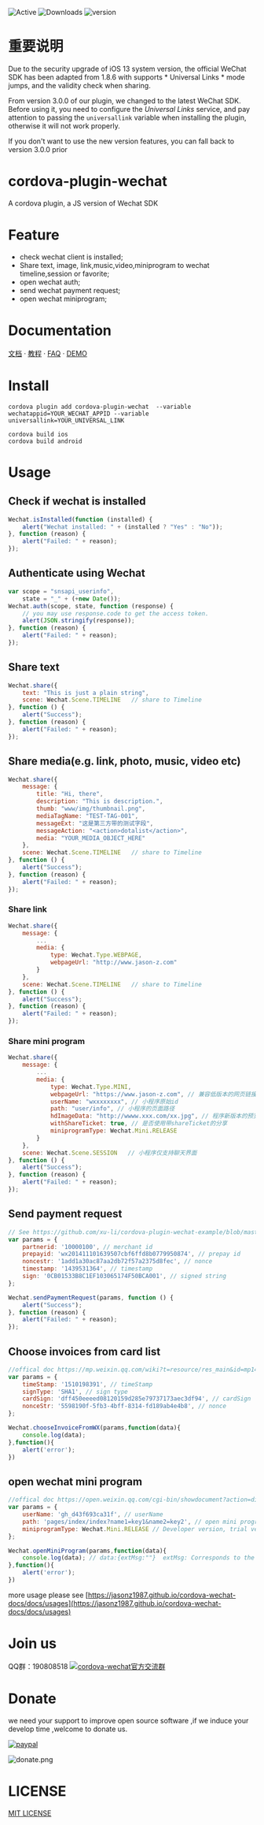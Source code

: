 ![Active](https://www.repostatus.org/badges/latest/active.svg)
![Downloads](https://img.shields.io/npm/dt/cordova-plugin-wechat.svg)
![version](https://img.shields.io/npm/v/cordova-plugin-wechat/latest.svg)


# 重要说明

Due to the security upgrade of iOS 13 system version, the official WeChat SDK has been adapted from 1.8.6 with supports * Universal Links * mode jumps, and the validity check when sharing.


From version 3.0.0 of our plugin, we changed to the latest WeChat SDK. Before using it, you need to configure the *Universal Links* service, and pay attention to passing  the `universallink` variable when installing the plugin, otherwise it will not work properly.

If you don't want to use the new version features, you can fall back to version 3.0.0 prior

# cordova-plugin-wechat

A cordova plugin, a JS version of Wechat SDK


# Feature

* check wechat client is installed;
* Share text, image, link,music,video,miniprogram to wechat timeline,session or favorite;
* open wechat auth;
* send wechat payment request;
* open wechat miniprogram;

# Documentation

[文档](https://jasonz1987.github.io/cordova-wechat-docs/) · [教程](https://www.jason-z.com/course/3) · [FAQ](https://jasonz1987.github.io/cordova-wechat-docs/docs/faq) · [DEMO](https://jasonz1987.github.io/cordova-wechat-docs/docs/demo)

# Install

```shell
cordova plugin add cordova-plugin-wechat  --variable wechatappid=YOUR_WECHAT_APPID --variable universallink=YOUR_UNIVERSAL_LINK
```

```shell
cordova build ios
cordova build android
```

# Usage 

## Check if wechat is installed

```Javascript
Wechat.isInstalled(function (installed) {
    alert("Wechat installed: " + (installed ? "Yes" : "No"));
}, function (reason) {
    alert("Failed: " + reason);
});
```

## Authenticate using Wechat
```Javascript
var scope = "snsapi_userinfo",
    state = "_" + (+new Date());
Wechat.auth(scope, state, function (response) {
    // you may use response.code to get the access token.
    alert(JSON.stringify(response));
}, function (reason) {
    alert("Failed: " + reason);
});
```

## Share text
```Javascript
Wechat.share({
    text: "This is just a plain string",
    scene: Wechat.Scene.TIMELINE   // share to Timeline
}, function () {
    alert("Success");
}, function (reason) {
    alert("Failed: " + reason);
});
```

## Share media(e.g. link, photo, music, video etc)
```Javascript
Wechat.share({
    message: {
        title: "Hi, there",
        description: "This is description.",
        thumb: "www/img/thumbnail.png",
        mediaTagName: "TEST-TAG-001",
        messageExt: "这是第三方带的测试字段",
        messageAction: "<action>dotalist</action>",
        media: "YOUR_MEDIA_OBJECT_HERE"
    },
    scene: Wechat.Scene.TIMELINE   // share to Timeline
}, function () {
    alert("Success");
}, function (reason) {
    alert("Failed: " + reason);
});
```

### Share link
```Javascript
Wechat.share({
    message: {
        ...
        media: {
            type: Wechat.Type.WEBPAGE,
            webpageUrl: "http://www.jason-z.com"
        }
    },
    scene: Wechat.Scene.TIMELINE   // share to Timeline
}, function () {
    alert("Success");
}, function (reason) {
    alert("Failed: " + reason);
});
```

### Share mini program
```Javascript
Wechat.share({
    message: {
        ...
        media: {
            type: Wechat.Type.MINI,
            webpageUrl: "https://www.jason-z.com", // 兼容低版本的网页链接
            userName: "wxxxxxxxx", // 小程序原始id
            path: "user/info", // 小程序的页面路径
            hdImageData: "http://wwww.xxx.com/xx.jpg", // 程序新版本的预览图二进制数据 不超过128kb 支持 地址 base64 temp
            withShareTicket: true, // 是否使用带shareTicket的分享
            miniprogramType: Wechat.Mini.RELEASE 
        }
    },
    scene: Wechat.Scene.SESSION   // 小程序仅支持聊天界面
}, function () {
    alert("Success");
}, function (reason) {
    alert("Failed: " + reason);
});
```

## Send payment request
```Javascript
// See https://github.com/xu-li/cordova-plugin-wechat-example/blob/master/server/payment_demo.php for php demo
var params = {
    partnerid: '10000100', // merchant id
    prepayid: 'wx201411101639507cbf6ffd8b0779950874', // prepay id
    noncestr: '1add1a30ac87aa2db72f57a2375d8fec', // nonce
    timestamp: '1439531364', // timestamp
    sign: '0CB01533B8C1EF103065174F50BCA001', // signed string
};

Wechat.sendPaymentRequest(params, function () {
    alert("Success");
}, function (reason) {
    alert("Failed: " + reason);
});
```

## Choose invoices from card list
```Javascript
//offical doc https://mp.weixin.qq.com/wiki?t=resource/res_main&id=mp1496561749_f7T6D
var params = {
    timeStamp: '1510198391', // timeStamp
    signType: 'SHA1', // sign type
    cardSign: 'dff450eeeed08120159d285e79737173aec3df94', // cardSign
    nonceStr: '5598190f-5fb3-4bff-8314-fd189ab4e4b8', // nonce
};

Wechat.chooseInvoiceFromWX(params,function(data){
    console.log(data);
},function(){
    alert('error');
})
```

## open wechat mini program 
```Javascript
//offical doc https://open.weixin.qq.com/cgi-bin/showdocument?action=dir_list&t=resource/res_list&verify=1&id=21526646437Y6nEC&token=&lang=zh_CN
var params = {
    userName: 'gh_d43f693ca31f', // userName
    path: 'pages/index/index?name1=key1&name2=key2', // open mini program page
    miniprogramType: Wechat.Mini.RELEASE // Developer version, trial version, and official version are available for selection
};

Wechat.openMiniProgram(params,function(data){
    console.log(data); // data:{extMsg:""}  extMsg: Corresponds to the app-parameter attribute in the Mini Program component <button open-type="launchApp">
},function(){
    alert('error');
})
```

more usage  please see [https://jasonz1987.github.io/cordova-wechat-docs/docs/usages](https://jasonz1987.github.io/cordova-wechat-docs/docs/usages)

# Join us

QQ群：190808518 
[![cordova-wechat官方交流群](https://pub.idqqimg.com/wpa/images/group.png)](http://shang.qq.com/wpa/qunwpa?idkey=8279476de172cacb72a51a5630744316c0069620ad8b33be3abee243af2cc001)

# Donate

we need your support to improve open source software ,if we induce your develop time ,welcome to donate us.

[![paypal](https://img.shields.io/badge/Donate-PayPal-green.svg)](https://www.paypal.me/jasonz1987/6.66)

![donate.png](donate.png)

# LICENSE

[MIT LICENSE](http://opensource.org/licenses/MIT)
